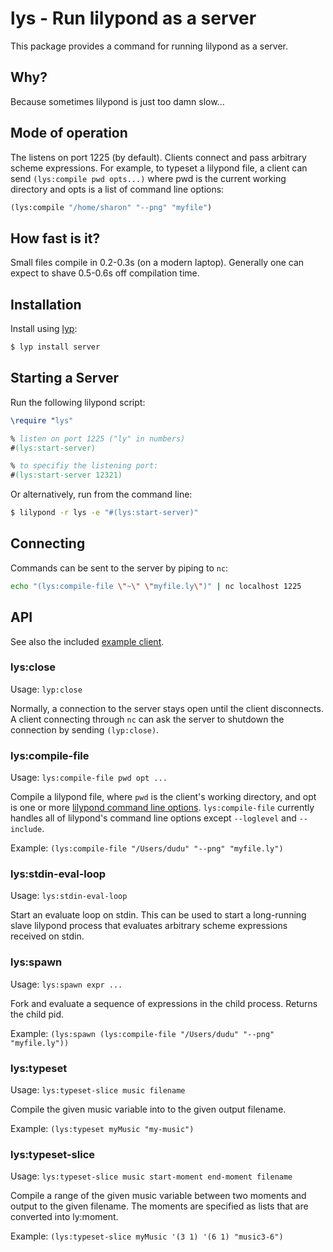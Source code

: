 # lys - Run lilypond as a server

This package provides a command for running lilypond as a server.

## Why?

Because sometimes lilypond is just too damn slow...

## Mode of operation

The listens on port 1225 (by default). Clients connect and pass arbitrary scheme expressions. For example, to typeset a lilypond file, a client can send `(lys:compile pwd opts...)` where pwd is the current working directory and opts is a list of command line options:

```scheme
(lys:compile "/home/sharon" "--png" "myfile")
```

## How fast is it?

Small files compile in 0.2-0.3s (on a modern laptop). Generally one can expect to shave 0.5-0.6s off compilation time.

## Installation

Install using [lyp](https://github.com/noteflakes/lyp):

```bash
$ lyp install server
```

## Starting a Server

Run the following lilypond script:

```lilypond
\require "lys"

% listen on port 1225 ("ly" in numbers)
#(lys:start-server)

% to specifiy the listening port:
#(lys:start-server 12321)
```

Or alternatively, run from the command line:

```bash
$ lilypond -r lys -e "#(lys:start-server)"
```

## Connecting

Commands can be sent to the server by piping to `nc`:

```bash
echo "(lys:compile-file \"~\" \"myfile.ly\")" | nc localhost 1225
```

## API

See also the included [example client](https://github.com/noteflakes/lyp-server/blob/master/test/lyc.sh).

### lys:close

Usage: `lyp:close`

Normally, a connection to the server stays open until the client disconnects. A client connecting through `nc` can ask the server to shutdown the connection by sending `(lyp:close)`.

### lys:compile-file

Usage: `lys:compile-file pwd opt ...`

Compile a lilypond file, where `pwd` is the client's working directory, and opt is one or more [lilypond command line options](http://lilypond.org/doc/v2.18/Documentation/usage/command_002dline-usage.en.html). `lys:compile-file` currently handles all of lilypond's command line options except `--loglevel` and `--include`.

Example: `(lys:compile-file "/Users/dudu" "--png" "myfile.ly")`

### lys:stdin-eval-loop

Usage: `lys:stdin-eval-loop`

Start an evaluate loop on stdin. This can be used to start a long-running slave lilypond process that evaluates arbitrary scheme expressions received on stdin.

### lys:spawn

Usage: `lys:spawn expr ...`

Fork and evaluate a sequence of expressions in the child process. Returns the child pid.

Example: `(lys:spawn (lys:compile-file "/Users/dudu" "--png" "myfile.ly"))`

### lys:typeset

Usage: `lys:typeset-slice music filename`

Compile the given music variable into to the given output filename.

Example: `(lys:typeset myMusic "my-music")`

### lys:typeset-slice

Usage: `lys:typeset-slice music start-moment end-moment filename`

Compile a range of the given music variable between two moments and output to the given filename. The moments are specified as lists that are converted into ly:moment.

Example: `(lys:typeset-slice myMusic '(3 1) '(6 1) "music3-6")`

